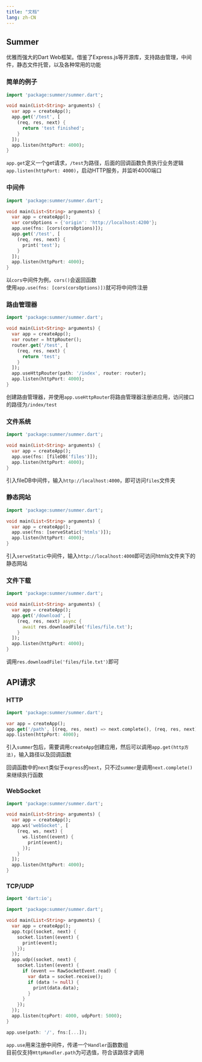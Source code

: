 ```yaml
---
title: "文档"
lang: zh-CN
---
```



## Summer
优雅而强大的Dart Web框架。借鉴了Express.js等开源库，支持路由管理，中间件，静态文件托管，以及各种常用的功能  

### 简单的例子  

``` dart
import 'package:summer/summer.dart';

void main(List<String> arguments) {
  var app = createApp();
  app.get('/test', [
    (req, res, next) {
      return 'test finished';
    }
  ]);
  app.listen(httpPort: 4000);
}
```  

`app.get`定义一个get请求，`/test`为路径，后面的回调函数负责执行业务逻辑  
`app.listen(httpPort: 4000)`，启动HTTP服务，并监听4000端口  



### 中间件

```dart
import 'package:summer/summer.dart';

void main(List<String> arguments) {
  var app = createApp();
  var corsOptions = {'origin': 'http://localhost:4200'};
  app.use(fns: [cors(corsOptions)]);
  app.get('/test', [
    (req, res, next) {
      print('test');
    }
  ]);
  app.listen(httpPort: 4000);
}
```  

以`cors`中间件为例，`cors()`会返回函数  
使用`app.use(fns: [cors(corsOptions)])`就可将中间件注册  



### 路由管理器

```dart
import 'package:summer/summer.dart';

void main(List<String> arguments) {
  var app = createApp();
  var router = httpRouter();
  router.get('/test', [
    (req, res, next) {
      return 'test';
    }
  ]);
  app.useHttpRouter(path: '/index', router: router);
  app.listen(httpPort: 4000);
}
```  

创建路由管理器，并使用`app.useHttpRouter`将路由管理器注册进应用，访问接口的路径为`/index/test`  



### 文件系统

``` dart
import 'package:summer/summer.dart';

void main(List<String> arguments) {
  var app = createApp();
  app.use(fns: [fileDB('files')]);
  app.listen(httpPort: 4000);
}
```  

引入fileDB中间件，输入`http://localhost:4000`，即可访问`files`文件夹  



### 静态网站  

``` dart
import 'package:summer/summer.dart';

void main(List<String> arguments) {
  var app = createApp();
  app.use(fns: [serveStatic('htmls')]);
  app.listen(httpPort: 4000);
}
```  

引入`serveStatic`中间件，输入`http://localhost:4000`即可访问htmls文件夹下的静态网站  



### 文件下载

``` dart
import 'package:summer/summer.dart';

void main(List<String> arguments) {
  var app = createApp();
  app.get('/download', [
    (req, res, next) async {
      await res.downloadFile('files/file.txt');
    }
  ]);
  app.listen(httpPort: 4000);
}
```  

调用`res.downloadFile('files/file.txt')`即可  





## API请求

### HTTP  

``` dart
import 'package:summer/summer.dart';

var app = createApp();
app.get('/path', [(req, res, next) => next.complete(), (req, res, next) => 'test']);
app.listen(httpPort: 4000);
```  

引入`summer`包后，需要调用`createApp`创建应用，然后可以调用`app.get(http方法)`，输入路径以及回调函数  

回调函数中的`next`类似于`express`的`next`，只不过`summer`是调用`next.complete()`来继续执行函数  



### WebSocket

``` dart
import 'package:summer/summer.dart';

void main(List<String> arguments) {
  var app = createApp();
  app.ws('webSocket', [
    (req, ws, next) {
      ws.listen((event) {
        print(event);
      });
    }
  ]);
  app.listen(httpPort: 4000);
}
```  



### TCP/UDP

``` dart
import 'dart:io';

import 'package:summer/summer.dart';

void main(List<String> arguments) {
  var app = createApp();
  app.tcp((socket, next) {
    socket.listen((event) {
      print(event);
    });
  });
  app.udp((socket, next) {
    socket.listen((event) {
      if (event == RawSocketEvent.read) {
        var data = socket.receive();
        if (data != null) {
          print(data.data);
        }
      }
    });
  });
  app.listen(tcpPort: 4000, udpPort: 5000);
}
```  

``` dart
app.use(path: '/', fns:[...]);
```  

`app.use`用来注册中间件，传递一个`Handler`函数数组  
目前仅支持`HttpHandler.path`为可选值，符合该路径才调用  

